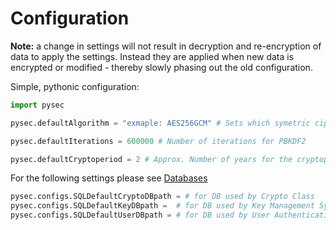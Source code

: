 # Configuration

**Note:** a change in settings will not result in decryption and re-encryption of data to apply the settings. Instead they are applied when new data is encrypted or modified - thereby slowly phasing out the old configuration. 

Simple, pythonic configuration:
```python
import pysec

pysec.defaultAlgorithm = "exmaple: AES256GCM" # Sets which symetric cipher to use (currently only AES256GCM is supported)

pysec.defaultIterations = 600000 # Number of iterations for PBKDF2

pysec.defaultCryptoperiod = 2 # Approx. Number of years for the cryptoperiod of a key
```

For the following settings please see [Databases](README-DATABASES.md) 

```python
pysec.configs.SQLDefaultCryptoDBpath = # for DB used by Crypto Class
pysec.configs.SQLDefaultKeyDBpath =  # for DB used by Key Management System (you most likely don't need this)
pysec.configs.SQLDefaultUserDBpath = # for DB used by User Authentication System 
```
